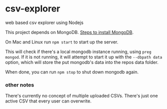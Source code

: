 # csv-explorer
web based csv explorer using Nodejs

This project depends on MongoDB. [Steps to install MongoDB](https://docs.mongodb.com/manual/installation/).

On Mac and Linux run `npm start` to start up the server.

This will check if there's a local mongodb instance running, using `preg mongod`.
If it is not running, it will attempt to start it up with the `--dbpath data` option, 
which will store the put mongodb's data into the repos data folder.

When done, you can run `npm stop` to shut down mongodb again.


### other notes
There's currently no concept of multiple uploaded CSVs.
There's just one active CSV that every user can overwrite.
